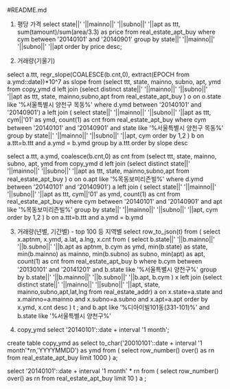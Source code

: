 #README.md

1. 평당 가격
select state||' '||mainno||' '||subno||' '||apt as ttt, sum(tamount)/sum(area/3.3) as price
from real_estate_apt_buy 
where cym between '20140101' and '20140901'
group by state||' '||mainno||' '||subno||' '||apt
order by price desc;

2. 거래량(기울기)

select a.ttt, regr_slope(COALESCE(b.cnt,0), extract(EPOCH from a.ymd::date))*10^7 as slope  from
(select  ttt, state, mainno, subno, apt, ymd
from copy_ymd d left join (select distinct state||' '||mainno||' '||subno||' '||apt as ttt, state, mainno,subno,apt  from real_estate_apt_buy ) o on o.state like '%서울특별시 양천구 목동%'
where d.ymd between '20140101' and '20140901') a
left join (
select state||' '||mainno||' '||subno||' '||apt as ttt, cym||'01' as ymd, count(1) as cnt 
from real_estate_apt_buy where cym between '20140101' and '20140901'
and state like '%서울특별시 양천구 목동%'
group by state||' '||mainno||' '||subno||' '||apt, cym order by 1,2
) b on a.ttt=b.ttt and a.ymd = b.ymd 
group by a.ttt order by slope desc

select a.ttt, a.ymd, coalesce(b.cnt,0) as cnt from 
(select  ttt, state, mainno, subno, apt, ymd
from copy_ymd d left join (select distinct state||' '||mainno||' '||subno||' '||apt as ttt, state, mainno,subno,apt  from real_estate_apt_buy ) o on o.apt like '%목동보미리즌빌%'
where d.ymd between '20140101' and '20140901') a
left join (
select state||' '||mainno||' '||subno||' '||apt as ttt, cym||'01' as ymd, count(1) as cnt 
from real_estate_apt_buy where cym between '20140101' and '20140901'
and apt like '%목동보미리즌빌%'
group by state||' '||mainno||' '||subno||' '||apt, cym order by 1,2
) b on a.ttt=b.ttt and a.ymd = b.ymd 


3. 거래량(년별, 기간별) - top 100 등 지역별 
select row_to_json(t) from (
select x.aptnm, x.ymd, a.lat, a.lng, x.cnt from (
select b.state||' '||b.mainno||' '||b.subno||' '||b.apt as aptnm, b.cym as ymd, min(b.state) as state, min(b.mainno) as mainno, min(b.subno) as subno, min(apt) as apt, count(1) as cnt 
from real_estate_apt_buy b 
where b.cym between '20130101' and '20141201'
and b.state like '%서울특별시 양천구%'
group by b.state||' '||b.mainno||' '||b.subno||' '||b.apt, b.cym
) x left join (select distinct state||' '||mainno||' '||subno||' '||apt, state, mainno,subno,apt,lat,lng from real_estate_addr) a on x.state=a.state and x.mainno=a.mainno and x.subno=a.subno and x.apt=a.apt order by x.ymd, x.cnt desc
) t 
;
and b.apt like '%디아이빌101동(331-101)%'
and b.state like '%서울특별시 양천구%'

4. copy_ymd 
select '20140101'::date + interval '1 month';

create table copy_ymd as
select to_char('20010101'::date + interval '1 month'*rn,'YYYYMMDD') as ymd from (
select row_number() over() as rn from real_estate_apt_buy limit 1000
) a;

select '20140101'::date + interval '1 month' * rn from ( select  row_number() over() as rn
from real_estate_apt_buy limit 10 ) a ;








